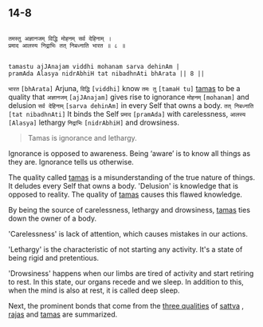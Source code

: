 ## 14-8


```shloka-sa

तमस्तु अज्ञानजम् विद्धि मोहनम् सर्व देहिनाम् ।
प्रमाद आलस्य निद्राभिः तत् निबध्नाति भारत ॥ ८ ॥

```
```shloka-sa-hk

tamastu ajJAnajam viddhi mohanam sarva dehinAm |
pramAda Alasya nidrAbhiH tat nibadhnAti bhArata || 8 ||

```
`भारत` `[bhArata]` Arjuna, `विद्धि` `[viddhi]` know `तमः तु` `[tamaH tu]` [tamas](tamas)
 to be a quality that `अज्ञानजम्` `[ajJAnajam]` gives rise to ignorance `मोहनम्` `[mohanam]` and delusion `सर्व देहिनाम्` `[sarva dehinAm]` in every Self that owns a body. `तत् निबध्नाति` `[tat nibadhnAti]` It binds the Self `प्रमाद` `[pramAda]` with carelessness, `आलस्य` `[Alasya]` lethargy `निद्राभिः` `[nidrAbhiH]` and drowsiness.


<a name='applnote_192'></a>
> Tamas is ignorance and lethargy.
<a name='tamas'></a>



Ignorance is opposed to awareness. Being ‘aware’ is to know all things as they are. Ignorance tells us otherwise. 

The quality called 
[tamas](tamas)
 is a misunderstanding of the true nature of things. It deludes every Self that owns a body. 'Delusion' is knowledge that is opposed to reality. The quality of 
[tamas](tamas)
 causes this flawed knowledge. 

By being the source of carelessness, lethargy and drowsiness, 
[tamas](tamas)
 ties down the owner of a body. 

'Carelessness' is lack of attention, which causes mistakes in our actions. 

'Lethargy' is the characteristic of not starting any activity. It's a state of being rigid and pretentious. 

'Drowsiness' happens when our limbs are tired of activity and start retiring to rest. In this state, our organs recede and we sleep. In addition to this, when the mind is also at rest, it is called deep sleep.

Next, the prominent bonds that come from the 
[three qualities](satva_rajas_tamas)
 of 
[sattva](sattva)
, 
[rajas](rajas)
 and 
[tamas](tamas)
 are summarized.


